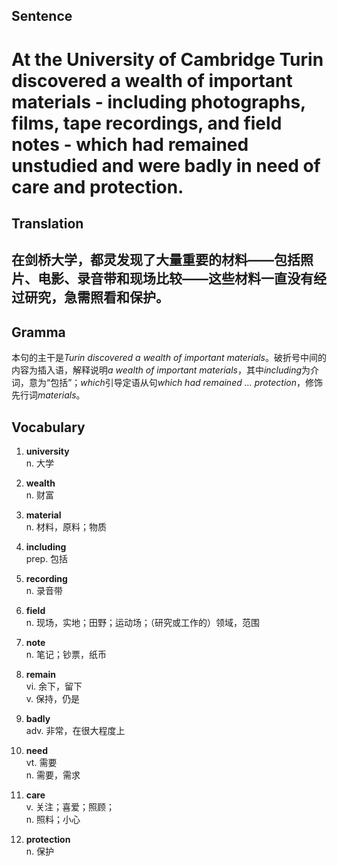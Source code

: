 ## Sentence       

<h1>At the University of Cambridge Turin discovered a wealth of important materials - including photographs, films, tape recordings, and field notes - which had remained unstudied and were badly in need of care and protection.</h1>

## Translation       

<h2>在剑桥大学，都灵发现了大量重要的材料——包括照片、电影、录音带和现场比较——这些材料一直没有经过研究，急需照看和保护。</h2>

## Gramma         

本句的主干是*Turin discovered a wealth of important materials*。破折号中间的内容为插入语，解释说明*a wealth of important materials*，其中*including*为介词，意为“包括”；*which*引导定语从句*which had remained ... protection*，修饰先行词*materials*。      


## Vocabulary   

1. **university**        
n. 大学        

2. **wealth**          
n. 财富        

3. **material**         
n. 材料，原料；物质        

4. **including**         
prep. 包括          

5. **recording**         
n. 录音带         

6. **field**        
n. 现场，实地；田野；运动场；（研究或工作的）领域，范围        

7. **note**         
n. 笔记；钞票，纸币        

8. **remain**         
vi. 余下，留下         
v. 保持，仍是         

9. **badly**         
adv. 非常，在很大程度上        

10. **need**        
vt. 需要        
n. 需要，需求        

11. **care**        
v. 关注；喜爱；照顾；       
n. 照料；小心       

12. **protection**        
n. 保护        

